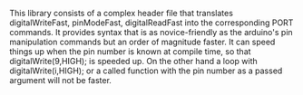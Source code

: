 This library consists of a complex header file that translates digitalWriteFast, pinModeFast, digitalReadFast into the corresponding PORT commands. It provides syntax that is as novice-friendly as the arduino's pin manipulation commands but an order of magnitude faster. It can speed things up when the pin number is known at compile time, so that digitalWrite(9,HIGH); is speeded up. On the other hand a loop with digitalWrite(i,HIGH); or a called function with the pin number as a passed argument will not be faster.